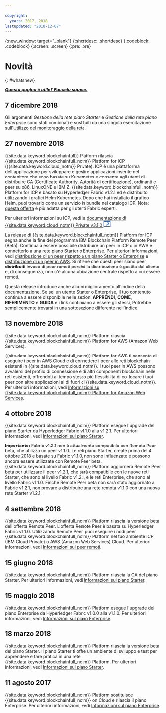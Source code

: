 ```yaml
---

copyright:
  years: 2017, 2018
lastupdated: "2018-12-07"
---
```


{:new_window: target="_blank"}
{:shortdesc: .shortdesc}
{:codeblock: .codeblock}
{:screen: .screen}
{:pre: .pre}

# Novità
{: #whatsnew}

***[Questa pagina è utile? Faccelo sapere.](https://www.surveygizmo.com/s3/4501493/IBM-Blockchain-Documentation)***

## 7 dicembre 2018

Gli argomenti *Gestione della rete piano Starter* e *Gestione della rete piano Enterprise* sono stati combinati e sostituiti da una singola esercitazione sull'[Utilizzo del monitoraggio della rete](v10_dashboard.html).

## 27 novembre 2018

{{site.data.keyword.blockchainfull}} Platform rilascia {{site.data.keyword.blockchainfull_notm}} Platform for ICP ({{site.data.keyword.cloud_notm}} Private). ICP è una piattaforma dell'applicazione per sviluppare e gestire applicazioni inserite nel contenitore che sono basate su Kubernetes e consente agli utenti di distribuire CA (Certificate Authority, Autorità di certificazione), ordinanti e peer su x86, LinuxONE e IBM Z. {{site.data.keyword.blockchainfull_notm}} Platform for ICP è basato su Hyperledger Fabric v1.2.1 ed è distribuito utilizzando i grafici Helm Kubernetes. Dopo che hai installato il grafico Helm, puoi trovarlo come un servizio in bundle nel catalogo ICP. Nota: [questa offerta](ibp-for-icp-about.html) è più adatta per gli utenti Fabric esperti.

Per ulteriori informazioni su ICP, vedi la [documentazione di {{site.data.keyword.cloud_notm}} Private v3.1.0 ![Icona link esterno](images/external_link.svg "Icona link esterno")](https://www.ibm.com/support/knowledgecenter/SSBS6K_3.1.0/kc_welcome_containers.html "{{site.data.keyword.cloud_notm}} Private v3.1.0, documentazione di").

La release di {{site.data.keyword.blockchainfull_notm}} Platform for ICP segna anche la fine del programma IBM Blockchain Platform Remote Peer (Beta). Continua a essere possibile distribuire un peer in ICP o in AWS e connetterlo a una rete piano Starter o Enterprise. Per ulteriori informazioni, vedi [distribuzione di un peer rispetto a un piano Starter o Enterprise](howto/peer_deploy_ibp.html) e [distribuzione di un peer in AWS](howto/remote_peer_aws.html). Si ritiene che questi peer siano peer **distribuiti** invece di peer remoti perché la distribuzione è gestita dal cliente e, di conseguenza, non c'è alcuna ubicazione centrale rispetto a cui essere remoti.

Questa release introduce anche alcuni miglioramento all'indice della documentazione. Se sei un utente Starter o Enterprise, il tuo contenuto continua a essere disponibile nelle sezioni **APPRENDI**, **COME**, **RIFERIMENTO** e **GUIDA** e i link continuano a essere gli stessi, Potrebbe semplicemente trovarsi in una sottosezione differente nell'indice.

## 13 novembre 2018

{{site.data.keyword.blockchainfull_notm}} Platform rilascia {{site.data.keyword.blockchainfull_notm}} Platform for AWS (Amazon Web Services).

{{site.data.keyword.blockchainfull_notm}} Platform for AWS ti consente di eseguire i peer in AWS Cloud e di connettere i peer alle reti blockchain esistenti in {{site.data.keyword.cloud_notm}}. I tuoi peer in AWS possono avvalersi del profilo di connessione e di altri componenti blockchain nelle reti esistenti, offrendoti al tempo stesso più flessibilità di co-locare i tuoi peer con altre applicazioni al di fuori di {{site.data.keyword.cloud_notm}}. Per ulteriori informazioni, vedi [Informazioni su {{site.data.keyword.blockchainfull_notm}} Platform for Amazon Web Services](howto/remote_peer.html).

## 4 ottobre 2018

{{site.data.keyword.blockchainfull_notm}} Platform esegue l'upgrade del piano Starter da Hyperledger Fabric v1.1.0 alla v1.2.1. Per ulteriori informazioni, vedi [Informazioni sul piano Starter](starter_plan.html).

**Importante:** Fabric v1.2.1 non è attualmente compatibile con Remote Peer beta, che utilizza un peer v1.1.0. Le reti piano Starter, create prima del 4 ottobre 2018 e basate su Fabric v1.1.0, non sono influenzate e possono ancora essere utilizzate con Remote Peer beta. {{site.data.keyword.blockchainfull_notm}} Platform aggiornerà Remote Peer beta per utilizzare il peer v1.2.1, che sarà compatibile con le nuove reti Starter, che sono al livello Fabric v1.2.1, e le reti Enterprise, che sono al livello Fabric v1.1.0. Finché Remote Peer beta non sarà stato aggiornato a Fabric v1.2.1, non provare a distribuire una rete remota v1.1.0 con una nuova rete Starter v1.2.1.

## 4 settembre 2018

{{site.data.keyword.blockchainfull_notm}} Platform rilascia la versione beta dell'offerta Remote Peer. L'offerta Remote Peer è basata su Hyperledger Fabric v1.1.0. Utilizzando Remote Peer, puoi eseguire i nodi peer {{site.data.keyword.blockchainfull_notm}} Platform nel tuo ambiente ICP (IBM Cloud Private) o AWS (Amazon Web Services) Cloud. Per ulteriori informazioni, vedi [Informazioni sui peer remoti](howto/remote_peer.html).

## 15 giugno 2018

{{site.data.keyword.blockchainfull_notm}} Platform rilascia la GA del piano Starter. Per ulteriori informazioni, vedi [Informazioni sul piano Starter](starter_plan.html).

## 15 maggio 2018

{{site.data.keyword.blockchainfull_notm}} Platform esegue l'upgrade del piano Enterprise da Hyperledger Fabric v1.0.0 alla v1.1.0. Per ulteriori informazioni, vedi [Informazioni sul piano Enterprise](enterprise_plan.html).

## 18 marzo 2018

{{site.data.keyword.blockchainfull_notm}} Platform rilascia la versione beta del piano Starter. Il piano Starter ti offre un ambiente di sviluppo e test per apprendere e fare pratica in una rete {{site.data.keyword.blockchainfull_notm}} Platform. Per ulteriori informazioni, vedi [Informazioni sul piano Starter](starter_plan.html).

## 11 agosto 2017

{{site.data.keyword.blockchainfull_notm}} Platform sostituisce {{site.data.keyword.blockchainfull_notm}} on Cloud e rilascia il piano Enterprise. Per ulteriori informazioni, vedi [Informazioni sul piano Enterprise](enterprise_plan.html).
